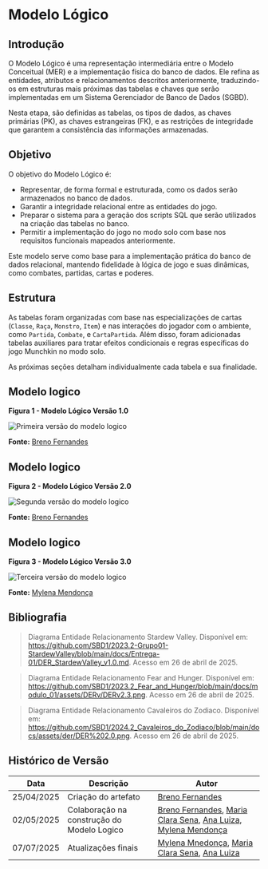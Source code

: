 # Modelo Lógico

## Introdução

O Modelo Lógico é uma representação intermediária entre o Modelo Conceitual (MER) e a implementação física do banco de dados. Ele refina as entidades, atributos e relacionamentos descritos anteriormente, traduzindo-os em estruturas mais próximas das tabelas e chaves que serão implementadas em um Sistema Gerenciador de Banco de Dados (SGBD).

Nesta etapa, são definidas as tabelas, os tipos de dados, as chaves primárias (PK), as chaves estrangeiras (FK), e as restrições de integridade que garantem a consistência das informações armazenadas.


## Objetivo

O objetivo do Modelo Lógico é:

- Representar, de forma formal e estruturada, como os dados serão armazenados no banco de dados.
- Garantir a integridade relacional entre as entidades do jogo.
- Preparar o sistema para a geração dos scripts SQL que serão utilizados na criação das tabelas no banco.
- Permitir a implementação do jogo no modo solo com base nos requisitos funcionais mapeados anteriormente.

Este modelo serve como base para a implementação prática do banco de dados relacional, mantendo fidelidade à lógica de jogo e suas dinâmicas, como combates, partidas, cartas e poderes.


## Estrutura

As tabelas foram organizadas com base nas especializações de cartas (`Classe`, `Raça`, `Monstro`, `Item`) e nas interações do jogador com o ambiente, como `Partida`, `Combate`, e `CartaPartida`. Além disso, foram adicionadas tabelas auxiliares para tratar efeitos condicionais e regras específicas do jogo Munchkin no modo solo.

As próximas seções detalham individualmente cada tabela e sua finalidade.


## Modelo logico

**Figura 1 - Modelo Lógico Versão 1.0**

![Primeira versão do modelo logico](../assets/ML1.0.png)

**Fonte:** [Breno Fernandes](https://github.com/Brenofrds)

## Modelo logico

**Figura 2 - Modelo Lógico Versão 2.0**

![Segunda versão do modelo logico](../assets/Lógico_2.0.png)

**Fonte:** [Breno Fernandes](https://github.com/Brenofrds)

## Modelo logico

**Figura 3 - Modelo Lógico Versão 3.0**

![Terceira versão do modelo logico](../assets/Lógico_3.0.png)

**Fonte:** [Mylena Mendonça](https://github.com/MylenaTrindade)

## Bibliografia

> Diagrama Entidade Relacionamento Stardew Valley. Disponível em: https://github.com/SBD1/2023.2-Grupo01-StardewValley/blob/main/docs/Entrega-01/DER_StardewValley_v1.0.md. Acesso em 26 de abril de 2025.

> Diagrama Entidade Relacionamento Fear and Hunger. Disponível em: https://github.com/SBD1/2023.2_Fear_and_Hunger/blob/main/docs/modulo_01/assets/DERv/DERv2.3.png. Acesso em 26 de abril de 2025.

> Diagrama Entidade Relacionamento Cavaleiros do Zodiaco. Disponível em: https://github.com/SBD1/2024.2_Cavaleiros_do_Zodiaco/blob/main/docs/assets/der/DER%202.0.png. Acesso em 26 de abril de 2025.

## Histórico de Versão

| Data       | Descrição                          | Autor                                                                 |
|------------|------------------------------------|-----------------------------------------------------------------------|
| 25/04/2025 | Criação do artefato                | [Breno Fernandes](https://github.com/Brenofrds)                      |
| 02/05/2025 | Colaboração na construção do Modelo Logico   | [Breno Fernandes](https://github.com/Brenofrds), [Maria Clara Sena](https://github.com/mclarasenaa), [Ana Luiza](https://github.com/luluaroeira), [Mylena Mendonça](https://github.com/MylenaTrindade) |
| 07/07/2025 | Atualizações finais | [Mylena Mnedonça](https://github.com/MylenaTrindade), [Maria Clara Sena](https://github.com/mclarasenaa), [Ana Luiza](https://github.com/luluaroeira)
